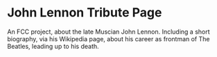 # John Lennon Tribute Page

An FCC project, about the late Muscian John Lennon. Including a short biography, via his Wikipedia page, about his career as frontman of The Beatles, leading up to his death.